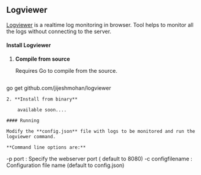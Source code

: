 ## Logviewer

[Logviewer](https://github.com/jijeshmohan/logviewer) is a realtime log monitoring in browser. Tool helps to monitor all the logs without connecting to the server.


#### Install Logviewer

1. **Compile from source**
	
    Requires Go to compile from the source. 
    
    ```
go get github.com/jijeshmohan/logviewer
```
2. **Install from binary**

	available soon....

#### Running

Modify the **config.json** file with logs to be monitored and run the logviewer command.

**Command line options are:**

```
-p port 				: Specify the webserver port ( default to 8080)
-c configfilename 	  : Configuration file name (default to config.json)
```

